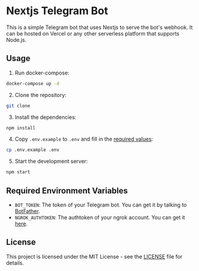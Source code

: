 # Nextjs Telegram Bot

This is a simple Telegram bot that uses Nextjs to serve the bot's webhook. It
can be hosted on Vercel or any other serverless platform that supports Node.js.

## Usage

1. Run docker-compose:

```bash
docker-compose up -d
```

2. Clone the repository:

```bash
git clone
```

3. Install the dependencies:

```bash
npm install
```

4. Copy `.env.example` to `.env` and fill in the
   [required values](#required-environment-variables):

```bash
cp .env.example .env
```

5. Start the development server:

```bash
npm start
```

## Required Environment Variables

- `BOT_TOKEN`: The token of your Telegram bot. You can get it by talking to
  [BotFather](https://t.me/botfather).
- `NGROK_AUTHTOKEN`: The authtoken of your ngrok account. You can get it
  [here](https://dashboard.ngrok.com/get-started/setup).

## License

This project is licensed under the MIT License - see the [LICENSE](./LICENSE)
file for details.
